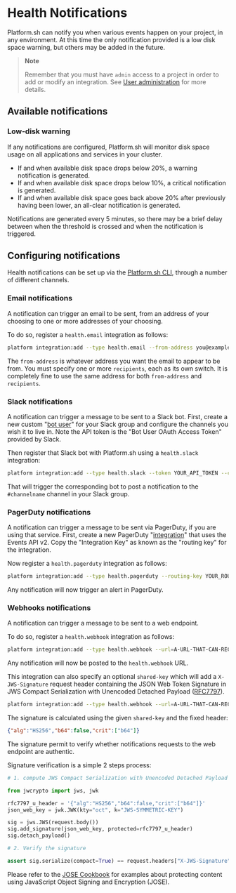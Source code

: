 # Health Notifications

Platform.sh can notify you when various events happen on your project, in any environment.  At this time the only notification provided is a low disk space warning, but others may be added in the future.

> **Note**
>
> Remember that you must have `admin` access to a project in order to add or modify an integration.  See [User administration](/administration/users.md) for more details.

## Available notifications

### Low-disk warning

If any notifications are configured, Platform.sh will monitor disk space usage on all applications and services in your cluster.

* If and when available disk space drops below 20%, a warning notification is generated.
* If and when available disk space drops below 10%, a critical notification is generated.
* If and when available disk space goes back above 20% after previously having been lower, an all-clear notification is generated.

Notifications are generated every 5 minutes, so there may be a brief delay between when the threshold is crossed and when the notification is triggered.

## Configuring notifications

Health notifications can be set up via the [Platform.sh CLI](/gettingstarted/cli.html), through a number of different channels.

### Email notifications

A notification can trigger an email to be sent, from an address of your choosing to one or more addresses of your choosing.

To do so, register a `health.email` integration as follows:

```bash
platform integration:add --type health.email --from-address you@example.com --recipients them@example.com --recipients others@example.com
```

The `from-address` is whatever address you want the email to appear to be from.  You must specify one or more `recipients`, each as its own switch.  It is completely fine to use the same address for both `from-address` and `recipients`.

### Slack notifications

A notification can trigger a message to be sent to a Slack bot.  First, create a new custom "[bot user](https://api.slack.com/bot-users)" for your Slack group and configure the channels you wish it to live in.  Note the API token is the "Bot User OAuth Access Token" provided by Slack.

Then register that Slack bot with Platform.sh using a `health.slack` integration:

```bash
platform integration:add --type health.slack --token YOUR_API_TOKEN --channel '#channelname'
```

That will trigger the corresponding bot to post a notification to the `#channelname` channel in your Slack group.

### PagerDuty notifications

A notification can trigger a message to be sent via PagerDuty, if you are using that service.  First, create a new PagerDuty "[integration](https://support.pagerduty.com/docs/services-and-integrations)" that uses the Events API v2.  Copy the "Integration Key" as known as the "routing key" for the integration.

Now register a `health.pagerduty` integration as follows:


```bash
platform integration:add --type health.pagerduty --routing-key YOUR_ROUTING_KEY
```

Any notification will now trigger an alert in PagerDuty.

### Webhooks notifications

A notification can trigger a message to be sent to a web endpoint.

To do so, register a `health.webhook` integration as follows:

```bash
platform integration:add --type health.webhook --url=A-URL-THAT-CAN-RECEIVE-THE-POSTED-JSON
```

Any notification will now be posted to the `health.webhook` URL.

This integration can also specify an optional `shared-key` which will add a `X-JWS-Signature` request header containing the JSON Web Token Signature in JWS Compact Serialization with Unencoded Detached Payload ([RFC7797](https://tools.ietf.org/html/rfc7797)).

```bash
platform integration:add --type health.webhook --url=A-URL-THAT-CAN-RECEIVE-THE-POSTED-JSON --shared-key JWS-SYMMETRIC-KEY
```

The signature is calculated using the given `shared-key` and the fixed header:

```json
{"alg":"HS256","b64":false,"crit":["b64"]}
```

The signature permit to verify whether notifications requests to the web endpoint are authentic.

Signature verification is a simple 2 steps process:

```python
# 1. compute JWS Compact Serialization with Unencoded Detached Payload

from jwcrypto import jws, jwk

rfc7797_u_header = '{"alg":"HS256","b64":false,"crit":["b64"]}'
json_web_key = jwk.JWK(kty="oct", k="JWS-SYMMETRIC-KEY")

sig = jws.JWS(request.body())
sig.add_signature(json_web_key, protected=rfc7797_u_header)
sig.detach_payload()

# 2. Verify the signature

assert sig.serialize(compact=True) == request.headers["X-JWS-Signature"]
```

Please refer to the [JOSE Cookbook](https://github.com/ietf-jose/cookbook) for examples about protecting content using JavaScript Object Signing and Encryption (JOSE).
